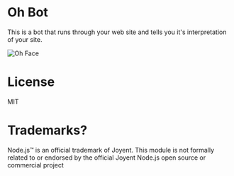 Oh Bot
========

This is a bot that runs through your web site and tells you it's interpretation of your site.

![Oh Face](http://www.ncaabbs.com/html/funnies/general/oh-face.jpg)


License
========

MIT


Trademarks?
========

Node.js™ is an official trademark of Joyent. This module is not formally related to or endorsed by the official Joyent Node.js open source or commercial project

